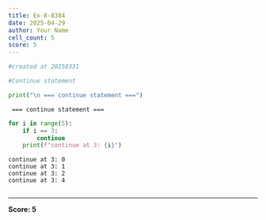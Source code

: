 ```yaml
---
title: Ex-8-8384
date: 2025-04-29
author: Your Name
cell_count: 5
score: 5
---
```


```python
#created at 20250331
```


```python
#Continue statement
```


```python
print("\n === continue statement ===")
```

    
     === continue statement ===



```python
for i in range(5):
    if i == 3:
        continue
    print(f"continue at 3: {i}")
```

    continue at 3: 0
    continue at 3: 1
    continue at 3: 2
    continue at 3: 4



```python

```


---
**Score: 5**